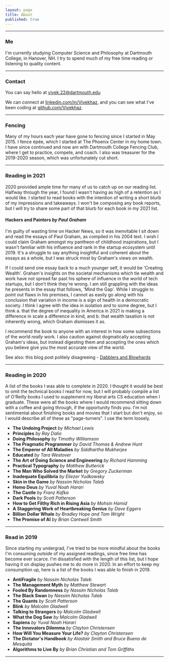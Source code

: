 ```yaml
---
layout: page
title: About
published: true
---
```


--------------------------------------------------------------------------------
### Me

I'm currently studying Computer Science and Philosophy at Dartmouth College, in Hanover, NH. I try to spend much of my free time reading or listening to quality content. 


--------------------------------------------------------------------------------
### Contact

You can say hello at [vivek.22@dartmouth.edu](mailto:vivek.22@dartmouth.edu?subject=I%20was%20reading%20your%20site%20and%20...)

We can connect at [linkedin.com/in/Vivekhaz](https://linkedin.com/in/vivekhaz), and you can see what I've been coding at [github.com/Vivekhaz](https://github.com/Vivekhaz).


--------------------------------------------------------------------------------
### Fencing

Many of my hours each year have gone to fencing since I started in May 2015. I fence épée, which I started at The Phoenix Center in my home town. I have since continued and now am with Dartmouth College Fencing Club, where I get to practice, compete, and coach. I also was treasurer for the 2019-2020 season, which was unfortunately cut short.

--------------------------------------------------------------------------------
### Reading in 2021
2020 proivided ample time for many of us to catch up on our reading list. Halfway through the year, I found I wasn't having as high of a retention as I would like. I started to read books with the intention of writing a short blurb of my impressions and takeaways. I won't be composing any book reports, but I will try to share some part of that blurb for each book in my 2021 list. 

#### __Hackers and Painters__ <cite> by Paul Graham </cite>

I'm guilty of wasting time on Hacker News, so it was inenvitable I sit down and read the essays of Paul Graham, as compiled in his 2004 text. I wish I could claim Graham amongst my pantheon of childhood inspirations, but I wasn't familiar with his influence and rank in the startup ecosystem until 2019. It's a struggle to say anything insightful and coherent about the essays as a whole, but I was struck most by Graham's views on wealth. 

If I could send one essay back to a much younger self, it would be 'Creating Wealth'. Graham's insights on the societal mechanisms which tie wealth and work have not spread far past his sphere of influence in the world of tech startups, but I don't think they're wrong. I am still grappling with the ideas he presents in the essay that follows, 'Mind the Gap'. While I struggle to point out flaws in his premises, I cannot as easily go along with his conclusion that variation in income is a sign of health in a democratic society. I think I agree with the idea in isolation and to some degree, but I think a. that the degree of inequality in America in 2021 is making a difference in scale a difference in kind, and b. that wealth taxation is not inherently wrong, which Graham dismisses it as. 

I recommend the book to anyone with an interest in how some subsections of the world *really* work. I also caution against dogmatically accepting Graham's ideas, but instead digesting them and accepting the ones which you believe give you the most accurate view of the world. 

See also: this blog post politely disagreeing - [Dabblers and Blowhards](https://idlewords.com/2005/04/dabblers_and_blowhards.htm)


--------------------------------------------------------------------------------
### Reading in 2020
A list of the books I was able to complete in 2020. I thought it would be best to omit the technical books I read for now, but I will probably compile a list of O'Reilly books I used to supplement my liberal arts CS education when I graduate. These were all the books where I would recommend sitting down with a coffee and going through, if the opportunity finds you. I'm not sentimental about finishing books and movies that I start but don't enjoy, so I would describe all of these as "page-turners". I use the term loosely.

- __The Undoing Project__ <cite> by Michael Lewis </cite>
- __Principles__ <cite> by Ray Dalio </cite>
- __Doing Philosophy__ <cite> by Timothy Williamson </cite>
- __The Pragmatic Programmer__ <cite> by David Thomas & Andrew Hunt </cite>
- __The Emperor of All Maladies__ <cite> by Siddhartha Mukherjee </cite>
- __Educated__ <cite> by Tara Westover </cite>
- __The Art of Doing Science and Engineering__ <cite> by Richard Hamming </cite>
- __Practical Typography__ <cite> by Matthew Butterick </cite>
- __The Man Who Solved the Market__ <cite> by Gregory Zuckerman </cite>
- __Inadequate Equilibria__ <cite> by Eliezer Yudkowsky </cite>
- __Skin in the Game__ <cite> by Nassim Nicholas Taleb </cite>
- __Homo Deus__ <cite> by Yuval Noah Harari</cite>
- __The Castle__ <cite> by Franz Kafka </cite>
- __Dark Pools__  <cite> by Scott Patterson</cite>
- __How to Get Filthy Rich in Rising Asia__  <cite> by Mohsin Hamid </cite>
- __A Staggering Work of Heartbreaking Genius__  <cite> by Dave Eggers</cite>
- __Billion Dollar Whale__ <cite> by Bradley Hope and Tom Wright </cite>
- __The Promise of AI__  <cite> by Brian Cantwell Smith </cite> 

--------------------------------------------------------------------------------
### Read in 2019
Since starting my undergrad, I've tried to be more mindful about the books I'm consuming *outside* of my assigned readings, since free time has become ever scarce. I'm dissatisfied with the length of this list, but I hope having it on display pushes me to do more in 2020. In an effort to keep my consumption up, here is a list of the books I was able to finish in 2019.

- __AntiFragile__ <cite> by Nassim Nicholas Taleb </cite>
- __The Management Myth__ <cite> by Matthew Stewart </cite>
- __Fooled By Randomness__ <cite> by Nassim Nicholas Taleb </cite>
- __The Black Swan__ <cite> by Nassim Nicholas Taleb </cite>
- __The Quants__ <cite> by Scott Patterson </cite>
- __Blink__ <cite> by Malcolm Gladwell</cite> 
- __Talking to Strangers__ <cite> by Malcolm Gladwell</cite> 
- __What the Dog Saw__ <cite> by Malcolm Gladwell</cite> 
- __Sapiens__ <cite> by Yuval Noah Harari</cite>
- __The Innovators Dilemma__ <cite> by Clayton Christensen </cite>
- __How Will You Measure Your Life?__ <cite> by Clayton Christensen </cite>
- __The Dictator's Handbook__ <cite> by Alastair Smith and Bruce Bueno de Mesquita</cite>
- __Algorithms to Live By__ <cite> by Brian Christian and Tom Griffiths</cite>

--------------------------------------------------------------------------------
